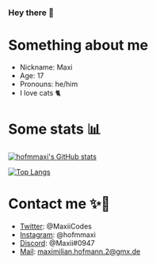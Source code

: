 ### Hey there 👋

# Something about me
 - Nickname: Maxi
 - Age: 17
 - Pronouns: he/him
 - I love cats 🐈

# Some stats 📊
[![hofmmaxi's GitHub stats](https://github-readme-stats.vercel.app/api?username=hofmmaxi&count_private=true&show_icons=true&theme=tokyonight&include_all_commits=true&border_radius=25)](https://github.com/anuraghazra/github-readme-stats)

[![Top Langs](https://github-readme-stats.vercel.app/api/top-langs/?username=hofmmaxi&lang_count=10&theme=tokyonight&include_all_commits=true&count_private=true&compact=true&layout=compact&border_radius=25)](https://github.com/anuraghazra/github-readme-stats)

# Contact me ✨💖
 - [Twitter](https://twitter.com/MaxiiCodes): @MaxiiCodes
 - [Instagram](//https://instagram.com/hofmmaxi): @hofmmaxi
 - [Discord](https://canary.discord.com/channels/@me/724418585841107015): @Maxii#0947
 - [Mail](mailto:maximilian.hofmann.2@gmx.de): maximilian.hofmann.2@gmx.de